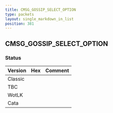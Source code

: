 ```yaml
---
title: CMSG_GOSSIP_SELECT_OPTION
type: packets
layout: single_markdown_in_list
position: 381
---
```


## CMSG_GOSSIP_SELECT_OPTION

### Status

Version | Hex | Comment
---------- | ---------- | ---------- 
Classic |  |  
TBC |  |  
WotLK |  |  
Cata |  |  
